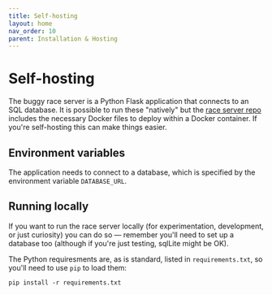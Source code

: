 ```yaml
---
title: Self-hosting
layout: home
nav_order: 10
parent: Installation & Hosting
---
```



# Self-hosting

The buggy race server is a Python Flask application that connects to an SQL database. It is possible to run these "natively" but the [race server repo](https://github.com/buggyrace/buggy-race-server) includes the necessary Docker files to deploy within a Docker container. If you're self-hosting this can make things easier.

## Environment variables

The application needs to connect to a database, which is specified by the environment variable `DATABASE_URL`.


## Running locally

If you want to run the race server locally (for experimentation, development,
or just curiosity) you can do so — remember you'll need to set up a database too (although if you're just testing, sqlLite might be OK).

The Python requiresments are, as is standard, listed in `requirements.txt`, so you'll need to use `pip` to load them:

    pip install -r requirements.txt


